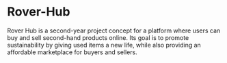 # Rover-Hub
Rover Hub is a second-year project concept for a platform where users can buy and sell second-hand products online. Its goal is to promote sustainability by giving used items a new life, while also providing an affordable marketplace for buyers and sellers.
